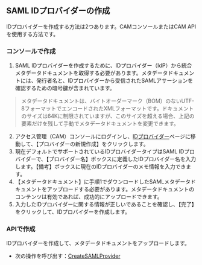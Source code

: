## SAML IDプロバイダーの作成

IDプロバイダーを作成する方法は2つあります。CAMコンソールまたはCAM APIを使用する方法です。

### コンソールで作成

1. SAML IDプロバイダーを作成するために、IDプロバイダー（IdP）から統合メタデータドキュメントを取得する必要があります。メタデータドキュメントには、発行者名と、IDプロバイダーから受信されたSAMLアサーションを確認するための暗号鍵が含まれています。
> メタデータドキュメントは、バイトオーダーマーク（BOM）のないUTF-8フォーマットでエンコードされたXMLフォーマットです。ドキュメントのサイズは64Kに制限されていますが、このサイズを超える場合、上記の要素だけを残して手動でメタデータドキュメントを変更できます。
2.	アクセス管理（CAM）コンソールにログインし、[IDプロバイダー](https://console.cloud.tencent.com/cam/idp)ページに移動して、【プロバイダーの新規作成】をクリックします。
3.	現在デフォルトでサポートされているIDプロバイダータイプはSAML IDプロバイダーで、【プロバイダー名】ボックスに定義したIDプロバイダー名を入力します。【備考】ボックスに現在のIDプロバイダーのメモ情報を入力できます。
4.	【メタデータドキュメント】に手順1でダウンロードしたSAMLメタデータドキュメントをアップロードする必要があります。メタデータドキュメントのコンテンツは有効であれば、成功的にアップロードできます。
5.	入力したIDプロバイダーに関する情報が正しいであることを確認し、【完了】をクリックして、IDプロバイダーを作成します。

### APIで作成

IDプロバイダーを作成して、メタデータドキュメントをアップロードします。
- 次の操作を呼び出す：[CreateSAMLProvider](https://intl.cloud.tencent.com/document/product/598/30295)

